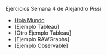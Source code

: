 
Ejercicios Semana 4 de Alejandro Pissi

* [Hola Mundo](https://apissi.github.io/infovis/s1/holamundo.html)
* [Ejemplo Tableau]<!--(https://erodera.github.io/infovis/s1/tableau.html)-->
* [Otro Ejemplo Tableau]<!--(https://erodera.github.io/infovis/s1/tableauv2.html)-->
* [Ejemplo RAWGraphs]<!--(https://erodera.github.io/infovis/s1/GraficoGraphs.svg)-->
* [Ejemplo Observable]<!--(https://erodera.github.io/infovis/s1/Observable.html)-->
